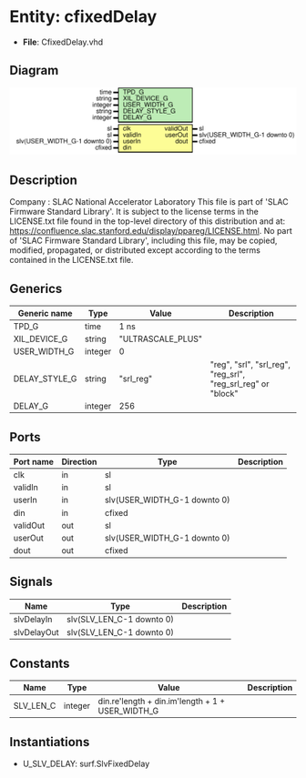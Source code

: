 # Entity: cfixedDelay

- **File**: CfixedDelay.vhd
## Diagram

![Diagram](CfixedDelay.svg "Diagram")
## Description

Company    : SLAC National Accelerator Laboratory
This file is part of 'SLAC Firmware Standard Library'.
It is subject to the license terms in the LICENSE.txt file found in the
top-level directory of this distribution and at:
   https://confluence.slac.stanford.edu/display/ppareg/LICENSE.html.
No part of 'SLAC Firmware Standard Library', including this file,
may be copied, modified, propagated, or distributed except according to
the terms contained in the LICENSE.txt file.
## Generics

| Generic name  | Type    | Value             | Description                                                  |
| ------------- | ------- | ----------------- | ------------------------------------------------------------ |
| TPD_G         | time    | 1 ns              |                                                              |
| XIL_DEVICE_G  | string  | "ULTRASCALE_PLUS" |                                                              |
| USER_WIDTH_G  | integer | 0                 |                                                              |
| DELAY_STYLE_G | string  | "srl_reg"         | "reg", "srl", "srl_reg", "reg_srl", "reg_srl_reg" or "block" |
| DELAY_G       | integer | 256               |                                                              |
## Ports

| Port name | Direction | Type                         | Description |
| --------- | --------- | ---------------------------- | ----------- |
| clk       | in        | sl                           |             |
| validIn   | in        | sl                           |             |
| userIn    | in        | slv(USER_WIDTH_G-1 downto 0) |             |
| din       | in        | cfixed                       |             |
| validOut  | out       | sl                           |             |
| userOut   | out       | slv(USER_WIDTH_G-1 downto 0) |             |
| dout      | out       | cfixed                       |             |
## Signals

| Name        | Type                      | Description |
| ----------- | ------------------------- | ----------- |
| slvDelayIn  | slv(SLV_LEN_C-1 downto 0) |             |
| slvDelayOut | slv(SLV_LEN_C-1 downto 0) |             |
## Constants

| Name      | Type    | Value                                             | Description |
| --------- | ------- | ------------------------------------------------- | ----------- |
| SLV_LEN_C | integer |  din.re'length + din.im'length + 1 + USER_WIDTH_G |             |
## Instantiations

- U_SLV_DELAY: surf.SlvFixedDelay
